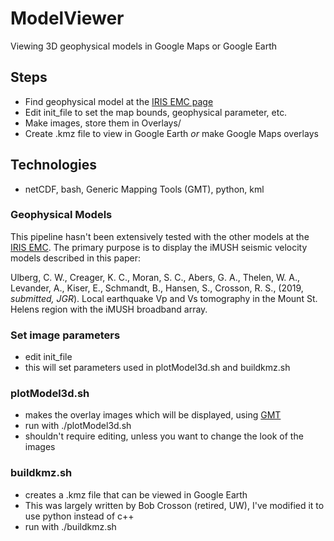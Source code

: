 # ModelViewer

Viewing 3D geophysical models in Google Maps or Google Earth

## Steps
  - Find geophysical model at the [IRIS EMC page](http://ds.iris.edu/ds/products/emc-earthmodels/)
  - Edit init_file to set the map bounds, geophysical parameter, etc. 
  - Make images, store them in Overlays/
  - Create .kmz file to view in Google Earth *or* make Google Maps overlays
  
## Technologies
  - netCDF, bash, Generic Mapping Tools (GMT), python, kml
  
### Geophysical Models
This pipeline hasn't been extensively tested with the other models at the [IRIS EMC](http://ds.iris.edu/ds/products/emc-earthmodels/). The primary purpose is to display the iMUSH seismic velocity models described in this paper:

Ulberg, C. W., Creager, K. C., Moran, S. C., Abers, G. A., Thelen, W. A., Levander, A., Kiser, E., Schmandt, B., Hansen, S., Crosson, R. S., (2019, *submitted, JGR*). Local earthquake Vp and Vs tomography in the Mount St. Helens region with the iMUSH broadband array.

### Set image parameters
  - edit init_file
  - this will set parameters used in plotModel3d.sh and buildkmz.sh
  
### plotModel3d.sh
  - makes the overlay images which will be displayed, using [GMT](https://github.com/GenericMappingTools/gmt)
  - run with ./plotModel3d.sh
  - shouldn't require editing, unless you want to change the look of the images
  
### buildkmz.sh
  - creates a .kmz file that can be viewed in Google Earth
  - This was largely written by Bob Crosson (retired, UW), I've modified it to use python instead of c++
  - run with ./buildkmz.sh

